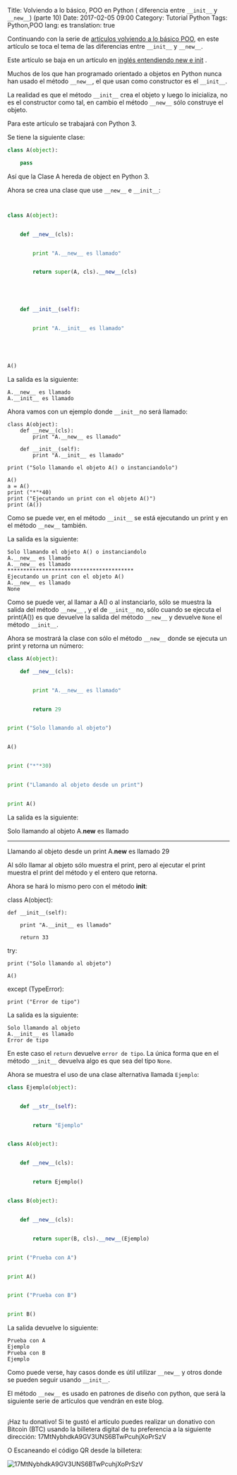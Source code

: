 Title: Volviendo a lo básico, POO en Python ( diferencia entre `__init__` y `__new__`) (parte 10)
Date: 2017-02-05 09:00
Category: Tutorial Python
Tags: Python,POO
lang: es
translation: true

Continuando con la serie de [artículos volviendo a lo básico POO](https://www.seraph.to/tag/poo.html), en este artículo se toca el tema de las diferencias entre `__init__` y `__new__`.

Este artículo se baja en un artículo en [inglés entendiendo new e init](http://spyhce.com/blog/understanding-new-and-init) .

Muchos de los que han programado orientado a objetos en Python nunca han usado el método `__new__`, el que usan como constructor es el `__init__`.

La realidad es que el método `__init__` crea el objeto y luego lo inicializa, no es el constructor como tal, en cambio el método `__new__` sólo construye el objeto.

Para este artículo se trabajará con Python 3.

Se tiene la siguiente clase:

```python
class A(object):

    pass
```

Así que la Clase A hereda de object en Python 3.


Ahora se crea una clase que use `__new__` e `__init__`:

```python


class A(object):


    def __new__(cls):


        print "A.__new__ es llamado"


        return super(A, cls).__new__(cls)





    def __init__(self):


        print "A.__init__ es llamado"





A()

```


La salida es la siguiente:
```
A.__new__ es llamado
A.__init__ es llamado
```

Ahora vamos con un ejemplo donde `__init__`no será llamado:

```
class A(object):
    def __new__(cls):
        print "A.__new__ es llamado"

    def __init__(self):
        print "A.__init__ es llamado"

print ("Solo llamando el objeto A() o instanciandolo")

A()
a = A()
print ("*"*40)
print ("Ejecutando un print con el objeto A()")
print (A())

```

Como se puede ver, en el método `__init__` se está ejecutando un print y en el método `__new__` también.

La salida es la siguiente:
```
Solo llamando el objeto A() o instanciandolo
A.__new__ es llamado
A.__new__ es llamado
****************************************
Ejecutando un print con el objeto A()
A.__new__ es llamado
None
```

Como se puede ver, al llamar a A() o al instanciarlo, sólo se muestra la salida del  método `__new__` , y el de `__init__` no, sólo cuando se ejecuta el print(A()) es que devuelve la salida del método `__new__` y devuelve `None` el método `__init__`.

Ahora se mostrará la clase con sólo el método `__new__` donde se ejecuta un print y retorna un número:

```python
class A(object):

    def __new__(cls):


        print "A.__new__ es llamado"


        return 29


print ("Solo llamando al objeto")


A()


print ("*"*30)


print ("Llamando al objeto desde un print")


print A()
```

La salida es la siguiente:

Solo llamando al objeto
A.__new__ es llamado
******************************
Llamando al objeto desde un print
A.__new__ es llamado
29


Al sólo llamar al objeto sólo muestra el print, pero al ejecutar el print muestra el print del método y el entero que retorna.

Ahora se hará lo mismo pero con el método __init__:



class A(object):



    def __init__(self):

        print "A.__init__ es llamado"

        return 33





try:

    print ("Solo llamando al objeto")

    A()

except (TypeError):

    print ("Error de tipo")



La salida es la siguiente:
```
Solo llamando al objeto
A.__init__ es llamado
Error de tipo
```

En este caso el `return` devuelve `error de tipo`. La única forma que en el método `__init__` devuelva algo es que sea del tipo `None`.

Ahora se muestra el uso de una clase alternativa llamada `Ejemplo`:

```python
class Ejemplo(object):


    def __str__(self):


        return "Ejemplo"


class A(object):


    def __new__(cls):


        return Ejemplo()


class B(object):


    def __new__(cls):


        return super(B, cls).__new__(Ejemplo)


print ("Prueba con A")


print A()


print ("Prueba con B")


print B()
``` 


La salida devuelve lo siguiente:
```
Prueba con A
Ejemplo
Prueba con B
Ejemplo
```

Como puede verse, hay casos donde es útil utilizar `__new__` y otros donde se pueden seguir usando `__init__`.

El método `__new__` es usado en patrones de diseño con python, que será la siguiente serie de artículos que vendrán en este blog.

##  ##
¡Haz tu donativo!
Si te gustó el artículo puedes realizar un donativo con Bitcoin (BTC)
usando la billetera digital de tu preferencia a la siguiente
dirección: 17MtNybhdkA9GV3UNS6BTwPcuhjXoPrSzV

O Escaneando el código QR desde la billetera:

![17MtNybhdkA9GV3UNS6BTwPcuhjXoPrSzV](./images/17MtNybhdkA9GV3UNS6BTwPcuhjXoPrSzV.png)
